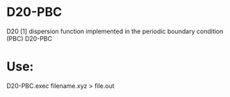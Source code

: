 # D20-PBC
D20 [1] dispersion function implemented in the periodic boundary condition (PBC) D20-PBC
# Use:
D20-PBC.exec filename.xyz > file.out
